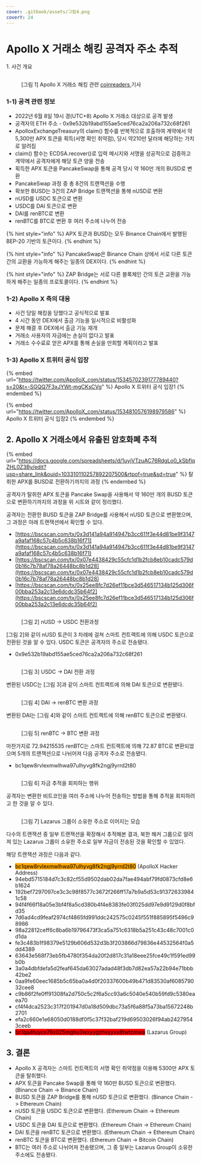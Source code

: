 ```yaml
---
cover: .gitbook/assets/그림4.png
coverY: 24
---
```


# Apollo X 거래소 해킹 공격자 주소 추적

1\. 사건 개요

<figure><img src=".gitbook/assets/image (9) (2).png" alt=""><figcaption><p>[그림 1] Apollo X 거래소 해킹 관련 <a href="http://coinreaders.com/35680">coinreaders </a>기사</p></figcaption></figure>



### 1-1) 공격 관련 정보

* 2022년 6월 8일 19시 경(UTC+8) Apollo X 거래소 대상으로 공격 발생
* 공격자의 ETH 주소 - 0x9e532b19abd155ae5ced76ca2a206a732c68f261
* ApolloxExchangeTreasury의 claim() 함수를 반복적으로 호출하여 계약에서 약 5,300만 APX 토큰을 획득(서명 확인 취약점), 당시 약210만 달러에 해당하는 가치로 알려짐
* claim() 함수는 ECDSA.recover()로 입력 메시지와 서명을 성공적으로 검증하고 계약에서 공격자에게 해당 토큰 양을 전송
* 획득한 APX 토큰을 PancakeSwap을 통해 공격 당시 약 160만 개의 BUSD로 변환
* PancakeSwap 과정 중 총 8건의 트랜잭션을 수행
* 확보한 BUSD는 3건의 ZAP Bridge 트랜잭션을 통해 nUSD로 변환
* nUSD를 USDC 토큰으로 변환
* USDC를 DAI 토큰으로 변환
* DAI를 renBTC로 변환
* renBTC를 BTC로 변환 후 여러 주소에 나누어 전송

{% hint style="info" %}
APX 토큰과 BUSD는 모두 Binance Chain에서 발행된 BEP-20 기반의 토큰이다.
{% endhint %}

{% hint style="info" %}
PancakeSwap은 Binance Chain 상에서 서로 다른 토큰 간의 교환을 가능하게 해주는 일종의 DEX이다.
{% endhint %}

{% hint style="info" %}
ZAP Bridge는 서로 다른 블록체인 간의 토큰 교환을 가능하게 해주는 일종의 프로토콜이다.
{% endhint %}



### 1-2) Apollo X 측의 대응

* 사건 당일 해킹을 당했다고 공식적으로 발표
* 4 시간 동안 DEX에서 출금 기능을 일시적으로 비활성화
* 문제 해결 후 DEX에서 출금 기능 재개
* 거래소 사용자의 자금에는 손실이 없다고 발표
* 거래소 수수료로 얻은 APX를 통해 손실을 만회할 계획이라고 발표



### 1-3) Apollo X 트위터 공식 입장

{% embed url="https://twitter.com/ApolloX_com/status/1534570239177789440?s=20&t=-SGQQ7F3xJYWt-mgCKsCVg" %}
Apollo X 트위터 공식 입장1
{% endembed %}

{% embed url="https://twitter.com/ApolloX_com/status/1534810576198979586" %}
Apollo X 트위터 공식 입장2
{% endembed %}



## 2. Apollo X 거래소에서 유출된 암호화폐 추적



{% embed url="https://docs.google.com/spreadsheets/d/1uyjVTzuAC76RdgLo0_kSbflqZHL0Z3By/edit?usp=share_link&ouid=103310110257892207500&rtpof=true&sd=true" %}
탈취한 APX를 BUSD로 전환하기까지의 과정
{% endembed %}



공격자가 탈취한 APX 토큰을 Pancake Swap을 사용해서 약 160만 개의 BUSD 토큰으로 변환하기까지의 과정을 위 시트와 같이 정리했다.



공격자는 전환한 BUSD 토큰을 ZAP Bridge를 사용해서 nUSD 토큰으로 변환했으며, 그 과정은 아래 트랜잭션에서 확인할 수 있다.

* [https://bscscan.com/tx/0x3d141a94a914947b3cc611f3e44d81be9f3147a9afaf168c57c4b5c638b16f71](https://bscscan.com/tx/0x3d141a94a914947b3cc611f3e44d81be9f3147a9afaf168c57c4b5c638b16f71)
* [https://bscscan.com/tx/0x07e4438429c55cfc1d1b2fcb8eb10cadc579d0b16c7b78af78a26448bc8b1d28](https://bscscan.com/tx/0x07e4438429c55cfc1d1b2fcb8eb10cadc579d0b16c7b78af78a26448bc8b1d28)
* [https://bscscan.com/tx/0x25ee8fc7d26ef11bce3d546517134b125d306f00bba253a2c13e6dcdc35b64f2](https://bscscan.com/tx/0x25ee8fc7d26ef11bce3d546517134b125d306f00bba253a2c13e6dcdc35b64f2)



<figure><img src=".gitbook/assets/image (35).png" alt=""><figcaption><p>[그림 2] nUSD -> USDC 전환과정</p></figcaption></figure>



\[그림 2]와 같이 nUSD 토큰이 3 차례에 걸쳐 스마트 컨트랙트에 의해 USDC 토큰으로 전환된 것을 알 수 있다. USDC 토큰은 공격자의 주소로 전송됐다.

* 0x9e532b19abd155ae5ced76ca2a206a732c68f261



<figure><img src=".gitbook/assets/image (4).png" alt=""><figcaption><p>[그림 3] USDC -> DAI 전환 과정</p></figcaption></figure>



변환된 USDC는 \[그림 3]과 같이 스마트 컨트랙트에 의해 DAI 토큰으로 변환됐다.



<figure><img src=".gitbook/assets/image (16).png" alt=""><figcaption><p>[그림 4] DAI -> renBTC 변환 과정</p></figcaption></figure>



변환된 DAI는 \[그림 4]와 같이 스마트 컨트랙트에 의해 renBTC 토큰으로 변환됐다.



<figure><img src=".gitbook/assets/image (15).png" alt=""><figcaption><p>[그림 5] renBTC -> BTC 변환 과정</p></figcaption></figure>



마찬가지로 72.94215535 renBTC는 스마트 컨트랙트에 의해 72.87 BTC로 변환되었으며 5개의 트랜잭션으로 나뉘어져 다음 공격자 주소로 전송됐다.

* bc1qew8rvlexmwlhwa97ulhyvg8fk2ngj9yrrd2t80



<figure><img src=".gitbook/assets/image (10).png" alt=""><figcaption><p>[그림 6] 자금 추적을 회피하는 행위</p></figcaption></figure>



공격자는 변환한 비트코인을 여러 주소에 나누어 전송하는 방법을 통해 추적을 회피하려고 한 것을 알 수 있다.



<figure><img src=".gitbook/assets/image.png" alt=""><figcaption><p>[그림 7] Lazarus 그룹이 소유한 주소로 이어지는 모습</p></figcaption></figure>



다수의 트랜잭션 중 일부 트랜잭션을 확장해서 추적해본 결과, 북한 해커 그룹으로 알려져 있는 Lazarus 그룹이 소유한 주소로 일부 자금이 전송된 것을 확인할 수 있었다.

해당 트랜잭션 과정은 다음과 같다.

* <mark style="background-color:orange;">bc1qew8rvlexmwlhwa97ulhyvg8fk2ngj9yrrd2t80</mark> (ApolloX Hacker Address)
* 94ebd5715184d7c3c82cf55d9502dab02da7fae494abf79fd0873cfd8e6b1624
* 192bef7297097ce3c3c98f8577c3672f266ff17a7b9a5d53c913726339841c58
* 94f4f66f18a05e3bf4f8a5cd380b4f4e8383fe03f025dd97e9d9129d0f8bfd35
* 7d6ad4cd9feaf2974cf4865fd991ddc242575c0245f551f885895f5496c98986
* 98a22812ceff6c8ba6b19796473f3ca5a751c6318b5a251c43c48c7001c0d1da
* fe3c483b1f98379e5129b606d532d3b3f203866d79836e44532564f0a5dd4389
* 63643e568f73eb5fb4780f354da20f2d817c31a18eee25fce49c1f591ed99b0b
* 3a0a4dbfdefa5d2feaf645da63027adad48f3db7d82ea57a22b94e71bbb42be2
* 0aa9fe60eec1685b5c65ba0a4d0f20337600b49b471d83530af608579032cee8
* c9b86f2fe0ff91308fa2d750c5c2f6a5cc93a6c5040e540b59fd9c5380eaea70
* cf4f4dca2523c317f201947d0a18d509dbc73a5f6a88f5a73ba15672248b2701
* efa2c660e1e68050d0188df0f5c37f32baf219d69503026f94ab24279543ceeb
* <mark style="background-color:red;">bc1qa4tuyce76x025mghu3wxyygzhvyyvx8twtzmwa</mark> (Lazarus Group)



## 3. 결론

* Apollo X 공격자는 스마트 컨트랙트의 서명 확인 취약점을 이용해 5300만 APX 토큰을 탈취했다.
* APX 토큰을 Pancake Swap을 통해 약 160만 BUSD 토큰으로 변환했다. (Binance Chain -> Binance Chain)
* BUSD 토큰을 ZAP Bridge를 통해 nUSD 토큰으로 변환했다. (Binance Chain -> Ethereum Chain)
* nUSD 토큰을 USDC 토큰으로 변환했다. (Ethereum Chain -> Ethereum Chain)
* USDC 토큰을 DAI 토큰으로 변환했다. (Ethereum Chain -> Ethereum Chain)
* DAI 토큰을 renBTC 토큰으로 변환했다. (Ethereum Chain -> Ethereum Chain)
* renBTC 토큰을 BTC로 변환했다. (Ethereum Chain -> Bitcoin Chain)
* BTC는 여러 주소로 나뉘어져 전송됐으며, 그 중 일부는 Lazarus Group이 소유한 주소에도 전송됐다.


